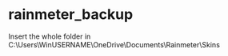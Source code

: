 # rainmeter_backup

Insert the whole folder in C:\Users\WinUSERNAME\OneDrive\Documents\Rainmeter\Skins
